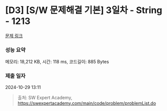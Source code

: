 # [D3] [S/W 문제해결 기본] 3일차 - String - 1213 

[문제 링크](https://swexpertacademy.com/main/code/problem/problemDetail.do?contestProbId=AV14P0c6AAUCFAYi) 

### 성능 요약

메모리: 18,212 KB, 시간: 118 ms, 코드길이: 885 Bytes

### 제출 일자

2024-10-29 13:11



> 출처: SW Expert Academy, https://swexpertacademy.com/main/code/problem/problemList.do